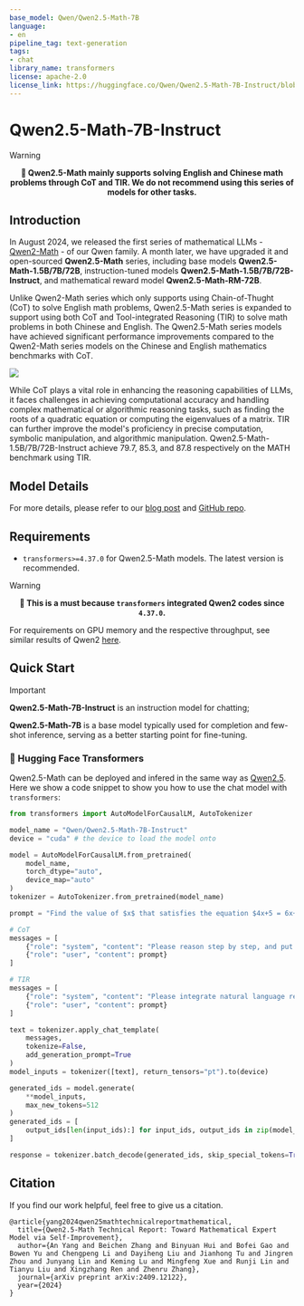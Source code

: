 ```yaml
---
base_model: Qwen/Qwen2.5-Math-7B
language:
- en
pipeline_tag: text-generation
tags:
- chat
library_name: transformers
license: apache-2.0
license_link: https://huggingface.co/Qwen/Qwen2.5-Math-7B-Instruct/blob/main/LICENSE
---
```



# Qwen2.5-Math-7B-Instruct

> [!Warning]
> <div align="center">
> <b>
> 🚨 Qwen2.5-Math mainly supports solving English and Chinese math problems through CoT and TIR. We do not recommend using this series of models for other tasks.
> </b>
> </div>

## Introduction

In August 2024, we released the first series of mathematical LLMs - [Qwen2-Math](https://qwenlm.github.io/blog/qwen2-math/) - of our Qwen family. A month later, we have upgraded it and open-sourced **Qwen2.5-Math** series, including base models **Qwen2.5-Math-1.5B/7B/72B**, instruction-tuned models **Qwen2.5-Math-1.5B/7B/72B-Instruct**, and mathematical reward model **Qwen2.5-Math-RM-72B**. 
                                                                              
Unlike Qwen2-Math series which only supports using Chain-of-Thught (CoT) to solve English math problems, Qwen2.5-Math series is expanded to support using both CoT and Tool-integrated Reasoning (TIR) to solve math problems in both Chinese and English. The Qwen2.5-Math series models have achieved significant performance improvements compared to the Qwen2-Math series models on the Chinese and English mathematics benchmarks with CoT. 

![](http://qianwen-res.oss-accelerate-overseas.aliyuncs.com/Qwen2.5/qwen2.5-math-pipeline.jpeg)

While CoT plays a vital role in enhancing the reasoning capabilities of LLMs, it faces challenges in achieving computational accuracy and handling complex mathematical or algorithmic reasoning tasks, such as finding the roots of a quadratic equation or computing the eigenvalues of a matrix. TIR can further improve the model's proficiency in precise computation, symbolic manipulation, and algorithmic manipulation. Qwen2.5-Math-1.5B/7B/72B-Instruct achieve 79.7, 85.3, and 87.8 respectively on the MATH benchmark using TIR. 

## Model Details


For more details, please refer to our [blog post](https://qwenlm.github.io/blog/qwen2.5-math/) and [GitHub repo](https://github.com/QwenLM/Qwen2.5-Math).


## Requirements
* `transformers>=4.37.0` for Qwen2.5-Math models. The latest version is recommended.

> [!Warning]
> <div align="center">
> <b>
> 🚨 This is a must because <code>transformers</code> integrated Qwen2 codes since <code>4.37.0</code>.
> </b>
> </div>

For requirements on GPU memory and the respective throughput, see similar results of Qwen2 [here](https://qwen.readthedocs.io/en/latest/benchmark/speed_benchmark.html).

## Quick Start

> [!Important]
>
> **Qwen2.5-Math-7B-Instruct** is an instruction model for chatting;
>
> **Qwen2.5-Math-7B** is a base model typically used for completion and few-shot inference, serving as a better starting point for fine-tuning.
> 

### 🤗 Hugging Face Transformers

Qwen2.5-Math can be deployed and infered in the same way as [Qwen2.5](https://github.com/QwenLM/Qwen2.5). Here we show a code snippet to show you how to use the chat model with `transformers`:

```python
from transformers import AutoModelForCausalLM, AutoTokenizer

model_name = "Qwen/Qwen2.5-Math-7B-Instruct"
device = "cuda" # the device to load the model onto

model = AutoModelForCausalLM.from_pretrained(
    model_name,
    torch_dtype="auto",
    device_map="auto"
)
tokenizer = AutoTokenizer.from_pretrained(model_name)

prompt = "Find the value of $x$ that satisfies the equation $4x+5 = 6x+7$."

# CoT
messages = [
    {"role": "system", "content": "Please reason step by step, and put your final answer within \\boxed{}."},
    {"role": "user", "content": prompt}
]

# TIR
messages = [
    {"role": "system", "content": "Please integrate natural language reasoning with programs to solve the problem above, and put your final answer within \\boxed{}."},
    {"role": "user", "content": prompt}
]

text = tokenizer.apply_chat_template(
    messages,
    tokenize=False,
    add_generation_prompt=True
)
model_inputs = tokenizer([text], return_tensors="pt").to(device)

generated_ids = model.generate(
    **model_inputs,
    max_new_tokens=512
)
generated_ids = [
    output_ids[len(input_ids):] for input_ids, output_ids in zip(model_inputs.input_ids, generated_ids)
]

response = tokenizer.batch_decode(generated_ids, skip_special_tokens=True)[0]
```

## Citation

If you find our work helpful, feel free to give us a citation.

```
@article{yang2024qwen25mathtechnicalreportmathematical,
  title={Qwen2.5-Math Technical Report: Toward Mathematical Expert Model via Self-Improvement}, 
  author={An Yang and Beichen Zhang and Binyuan Hui and Bofei Gao and Bowen Yu and Chengpeng Li and Dayiheng Liu and Jianhong Tu and Jingren Zhou and Junyang Lin and Keming Lu and Mingfeng Xue and Runji Lin and Tianyu Liu and Xingzhang Ren and Zhenru Zhang},
  journal={arXiv preprint arXiv:2409.12122},
  year={2024}
}
```